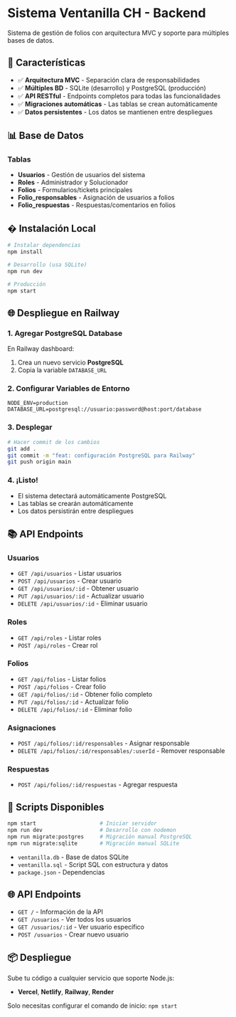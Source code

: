 # Sistema Ventanilla CH - Backend

Sistema de gestión de folios con arquitectura MVC y soporte para múltiples bases de datos.

## 🚀 Características

- ✅ **Arquitectura MVC** - Separación clara de responsabilidades
- ✅ **Múltiples BD** - SQLite (desarrollo) y PostgreSQL (producción)
- ✅ **API RESTful** - Endpoints completos para todas las funcionalidades
- ✅ **Migraciones automáticas** - Las tablas se crean automáticamente
- ✅ **Datos persistentes** - Los datos se mantienen entre despliegues

## 📊 Base de Datos

### Tablas
- **Usuarios** - Gestión de usuarios del sistema
- **Roles** - Administrador y Solucionador
- **Folios** - Formularios/tickets principales
- **Folio_responsables** - Asignación de usuarios a folios
- **Folio_respuestas** - Respuestas/comentarios en folios

## �️ Instalación Local

```bash
# Instalar dependencias
npm install

# Desarrollo (usa SQLite)
npm run dev

# Producción
npm start
```

## 🌐 Despliegue en Railway

### 1. Agregar PostgreSQL Database
En Railway dashboard:
1. Crea un nuevo servicio **PostgreSQL**
2. Copia la variable `DATABASE_URL`

### 2. Configurar Variables de Entorno
```env
NODE_ENV=production
DATABASE_URL=postgresql://usuario:password@host:port/database
```

### 3. Desplegar
```bash
# Hacer commit de los cambios
git add .
git commit -m "feat: configuración PostgreSQL para Railway"
git push origin main
```

### 4. ¡Listo! 
- El sistema detectará automáticamente PostgreSQL
- Las tablas se crearán automáticamente
- Los datos persistirán entre despliegues

## 📚 API Endpoints

### Usuarios
- `GET /api/usuarios` - Listar usuarios
- `POST /api/usuarios` - Crear usuario
- `GET /api/usuarios/:id` - Obtener usuario
- `PUT /api/usuarios/:id` - Actualizar usuario
- `DELETE /api/usuarios/:id` - Eliminar usuario

### Roles
- `GET /api/roles` - Listar roles
- `POST /api/roles` - Crear rol

### Folios
- `GET /api/folios` - Listar folios
- `POST /api/folios` - Crear folio
- `GET /api/folios/:id` - Obtener folio completo
- `PUT /api/folios/:id` - Actualizar folio
- `DELETE /api/folios/:id` - Eliminar folio

### Asignaciones
- `POST /api/folios/:id/responsables` - Asignar responsable
- `DELETE /api/folios/:id/responsables/:userId` - Remover responsable

### Respuestas
- `POST /api/folios/:id/respuestas` - Agregar respuesta

## 🔧 Scripts Disponibles

```bash
npm start                    # Iniciar servidor
npm run dev                  # Desarrollo con nodemon
npm run migrate:postgres     # Migración manual PostgreSQL
npm run migrate:sqlite       # Migración manual SQLite
```
- `ventanilla.db` - Base de datos SQLite
- `ventanilla.sql` - Script SQL con estructura y datos
- `package.json` - Dependencias

## 🌐 API Endpoints

- `GET /` - Información de la API
- `GET /usuarios` - Ver todos los usuarios
- `GET /usuarios/:id` - Ver usuario específico
- `POST /usuarios` - Crear nuevo usuario

## 📦 Despliegue

Sube tu código a cualquier servicio que soporte Node.js:
- **Vercel**, **Netlify**, **Railway**, **Render**

Solo necesitas configurar el comando de inicio: `npm start`
